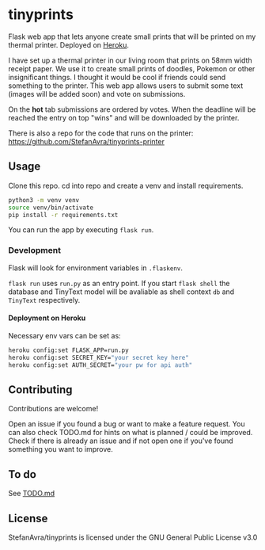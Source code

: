 # tinyprints
Flask web app that lets anyone create small prints that will be printed on my thermal printer. Deployed on [Heroku](https://tinyprints.herokuapp.com/).

I have set up a thermal printer in our living room that prints on 58mm width receipt paper.
We use it to create small prints of doodles, Pokemon or other insignificant things.
I thought it would be cool if friends could send something to the printer.
This web app allows users to submit some text (images will be added soon) and vote on submissions.

On the **hot** tab submissions are ordered by votes. When the deadline will be reached the entry on top "wins" and will be downloaded by the printer.

There is also a repo for the code that runs on the printer:
https://github.com/StefanAvra/tinyprints-printer

## Usage

Clone this repo.
cd into repo and create a venv and install requirements. 
```sh
python3 -m venv venv
source venv/bin/activate
pip install -r requirements.txt
```

You can run the app by executing ```flask run```. 

### Development

Flask will look for environment variables in ```.flaskenv```.

```flask run``` uses ```run.py``` as an entry point. If you start ```flask shell``` the database and TinyText model will be avaliable as shell context ```db```  and ```TinyText``` respectively.

#### Deployment on Heroku
Necessary env vars can be set as:
```sh
heroku config:set FLASK_APP=run.py                             
heroku config:set SECRET_KEY="your secret key here"
heroku config:set AUTH_SECRET="your pw for api auth"                            

```

## Contributing
Contributions are welcome!

Open an issue if you found a bug or want to make a feature request.
You can also check TODO.md for hints on what is planned / could be improved. Check if there is already an issue and if not open one if you've found something you want to improve.

## To do
See [TODO.md](/TODO.md)

## License
StefanAvra/tinyprints is licensed under the
GNU General Public License v3.0
